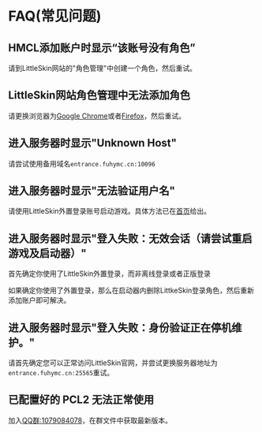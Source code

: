 # FAQ\(常见问题\)

## HMCL添加账户时显示“该账号没有角色”

请到LittleSkin网站的"角色管理"中创建一个角色，然后重试。

## LittleSkin网站角色管理中无法添加角色

请更换浏览器为[Google Chrome](https://www.google.cn/intl/zh-CN/chrome/)或者[Firefox](http://www.firefox.com.cn/)，然后重试。

## 进入服务器时显示"Unknown Host"

请尝试使用备用域名`entrance.fuhymc.cn:10096`

## 进入服务器时显示"无法验证用户名"

请使用LittleSkin外置登录账号启动游戏。具体方法已在[首页](/README)给出。

## 进入服务器时显示"登入失败：无效会话（请尝试重启游戏及启动器）"

首先确定你使用了LittleSkin外置登录，而非离线登录或者正版登录

如果确定你使用了外置登录，那么在启动器内删除LittkeSkin登录角色，然后重新添加账户即可解决。

## 进入服务器时显示"登入失败：身份验证正在停机维护。"

请首先确定您可以正常访问LittleSkin官网，并尝试更换服务器地址为`entrance.fuhymc.cn:25565`重试。

## 已配置好的 PCL2 无法正常使用

加入[QQ群:1079084078](https://qm.qq.com/cgi-bin/qm/qr?k=go8Y_TnRFM2xK0jqqc5wN_s1ZaGOXn8z&authKey=7O/u9E8Agr6tjK7ewKP4Hh/GGoZBxyY1fPqBxp6IyrGpXSfIXo3ijfW++mxXz38+&noverify=0)，在群文件中获取最新版本。
